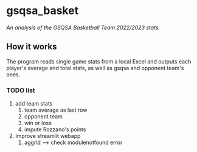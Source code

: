 # gsqsa_basket
*An analysis of the GSQSA Basketball Team 2022/2023 stats.*

## How it works
The program reads single game stats from a local Excel and outputs each player's average and total stats, as well as gsqsa and opponent team's ones.

### TODO list
1. add team stats
    1. team average as last row
    2. opponent team
    3. win or loss
    4. impute Rozzano's points
2. Improve streamlit webapp
    1. aggrid --> check modulenotfound error



